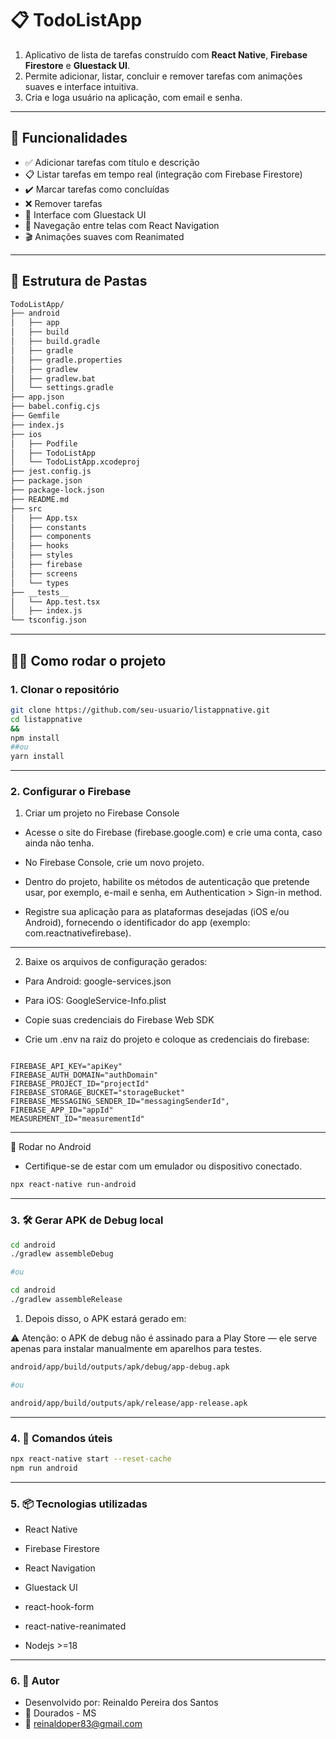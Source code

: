 # 📋 TodoListApp

1. Aplicativo de lista de tarefas construído com **React Native**, **Firebase Firestore** e **Gluestack UI**.  
2. Permite adicionar, listar, concluir e remover tarefas com animações suaves e interface intuitiva.
3. Cria e loga usuário na aplicação, com email e senha.

---

## 🚀 Funcionalidades

- ✅ Adicionar tarefas com título e descrição
- 📋 Listar tarefas em tempo real (integração com Firebase Firestore)
- ✔️ Marcar tarefas como concluídas
- ❌ Remover tarefas
- 💅 Interface com Gluestack UI
- 📱 Navegação entre telas com React Navigation
- 🎬 Animações suaves com Reanimated

---

## 📂 Estrutura de Pastas

```bash
TodoListApp/
├── android
│   ├── app
│   ├── build
│   ├── build.gradle
│   ├── gradle
│   ├── gradle.properties
│   ├── gradlew
│   ├── gradlew.bat
│   └── settings.gradle
├── app.json
├── babel.config.cjs
├── Gemfile
├── index.js
├── ios
│   ├── Podfile
│   ├── TodoListApp
│   └── TodoListApp.xcodeproj
├── jest.config.js
├── package.json
├── package-lock.json
├── README.md
├── src
│   ├── App.tsx
│   ├── constants
│   ├── components
│   ├── hooks
│   ├── styles
│   ├── firebase
│   ├── screens
│   └── types
├── __tests__
│   └── App.test.tsx
│   ├── index.js
└── tsconfig.json

```


---

## 🧑‍💻 Como rodar o projeto

### 1. Clonar o repositório

```bash
git clone https://github.com/seu-usuario/listappnative.git
cd listappnative
&&
npm install
##ou
yarn install

```

---

### 2. Configurar o Firebase

1. Criar um projeto no Firebase Console
- Acesse o site do Firebase (firebase.google.com) e crie uma conta, caso ainda não tenha.

- No Firebase Console, crie um novo projeto.

- Dentro do projeto, habilite os métodos de autenticação que pretende usar, por exemplo, e-mail e senha, em Authentication > Sign-in method.

- Registre sua aplicação para as plataformas desejadas (iOS e/ou Android), fornecendo o identificador do app (exemplo: com.reactnativefirebase).

---

2. Baixe os arquivos de configuração gerados:

- Para Android: google-services.json

- Para iOS: GoogleService-Info.plist

- Copie suas credenciais do Firebase Web SDK

- Crie um .env na raiz do projeto e coloque as credenciais do firebase:

```env

FIREBASE_API_KEY="apiKey"
FIREBASE_AUTH_DOMAIN="authDomain"
FIREBASE_PROJECT_ID="projectId"
FIREBASE_STORAGE_BUCKET="storageBucket"
FIREBASE_MESSAGING_SENDER_ID="messagingSenderId",
FIREBASE_APP_ID="appId"
MEASUREMENT_ID="measurementId"
```
---

📱 Rodar no Android
- Certifique-se de estar com um emulador ou dispositivo conectado.

```bash
npx react-native run-android
```

---

### 3. 🛠️ Gerar APK de Debug local

```bash
cd android
./gradlew assembleDebug

#ou

cd android
./gradlew assembleRelease

```

1. Depois disso, o APK estará gerado em:

⚠️ Atenção: o APK de debug não é assinado para a Play Store — ele serve apenas para instalar manualmente em aparelhos para testes.

```bash
android/app/build/outputs/apk/debug/app-debug.apk

#ou

android/app/build/outputs/apk/release/app-release.apk
```


---

### 4. 🧪 Comandos úteis

```bash
npx react-native start --reset-cache            
npm run android                
```



---

### 5. 📦 Tecnologias utilizadas

- React Native

- Firebase Firestore

- React Navigation

- Gluestack UI

- react-hook-form

- react-native-reanimated

- Nodejs >=18


---

### 6. 🧑 Autor
- Desenvolvido por: Reinaldo Pereira dos Santos
- 📍 Dourados - MS
- 📧 reinaldoper83@gmail.com
